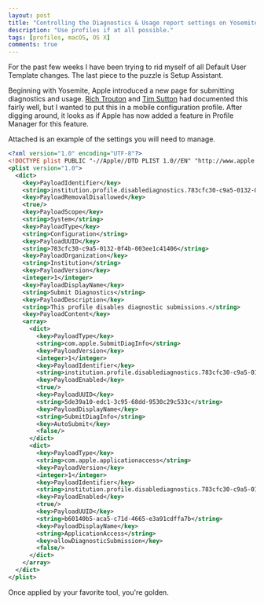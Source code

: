 ```yaml
---
layout: post
title: "Controlling the Diagnostics & Usage report settings on Yosemite – A profile alternative"
description: "Use profiles if at all possible."
tags: [profiles, macOS, OS X]
comments: true
---
```


For the past few weeks I have been trying to rid myself of all Default User Template changes. The last piece to the puzzle is Setup Assistant.

Beginning with Yosemite, Apple introduced a new page for submitting diagnostics and usage. [Rich Trouton](https://derflounder.wordpress.com/2014/11/21/controlling-the-diagnostics-usage-report-settings-on-yosemite/) and [Tim Sutton](http://macops.ca/diagnostics-prompt-yosemite) had documented this fairly well, but I wanted to put this in a mobile configuration profile. After digging around, it looks as if Apple has now added a feature in Profile Manager for this feature.

Attached is an example of the settings you will need to manage.

```xml
<?xml version="1.0" encoding="UTF-8"?>
<!DOCTYPE plist PUBLIC "-//Apple//DTD PLIST 1.0//EN" "http://www.apple.com/DTDs/PropertyList-1.0.dtd">
<plist version="1.0">
  <dict>
    <key>PayloadIdentifier</key>
    <string>institution.profile.disablediagnostics.783cfc30-c9a5-0132-0f4b-003ee1c41406</string>
    <key>PayloadRemovalDisallowed</key>
    <true/>
    <key>PayloadScope</key>
    <string>System</string>
    <key>PayloadType</key>
    <string>Configuration</string>
    <key>PayloadUUID</key>
    <string>783cfc30-c9a5-0132-0f4b-003ee1c41406</string>
    <key>PayloadOrganization</key>
    <string>Institution</string>
    <key>PayloadVersion</key>
    <integer>1</integer>
	<key>PayloadDisplayName</key>
	<string>Submit Diagnostics</string>
	<key>PayloadDescription</key>
	<string>This profile disables diagnostic submissions.</string>
    <key>PayloadContent</key>
    <array>
      <dict>
        <key>PayloadType</key>
        <string>com.apple.SubmitDiagInfo</string>
        <key>PayloadVersion</key>
        <integer>1</integer>
        <key>PayloadIdentifier</key>
        <string>institution.profile.disablediagnostics.783cfc30-c9a5-0132-0f4b-003ee1c41406.privacy.81c44c90-c9a5-0132-0f4d-003ee1c41406.SubmitDiagInfo</string>
        <key>PayloadEnabled</key>
        <true/>
        <key>PayloadUUID</key>
        <string>5de39a10-edc1-3c95-68dd-9530c29c533c</string>
        <key>PayloadDisplayName</key>
        <string>SubmitDiagInfo</string>
        <key>AutoSubmit</key>
        <false/>
      </dict>
      <dict>
        <key>PayloadType</key>
        <string>com.apple.applicationaccess</string>
        <key>PayloadVersion</key>
        <integer>1</integer>
        <key>PayloadIdentifier</key>
        <string>institution.profile.disablediagnostics.783cfc30-c9a5-0132-0f4b-003ee1c41406.privacy.81c44c90-c9a5-0132-0f4d-003ee1c41406.applicationaccess</string>
        <key>PayloadEnabled</key>
        <true/>
        <key>PayloadUUID</key>
        <string>b60140b5-aca5-c71d-4665-e3a91cdffa7b</string>
        <key>PayloadDisplayName</key>
        <string>ApplicationAccess</string>
        <key>allowDiagnosticSubmission</key>
        <false/>
      </dict>
    </array>
  </dict>
</plist>
```

Once applied by your favorite tool, you're golden.